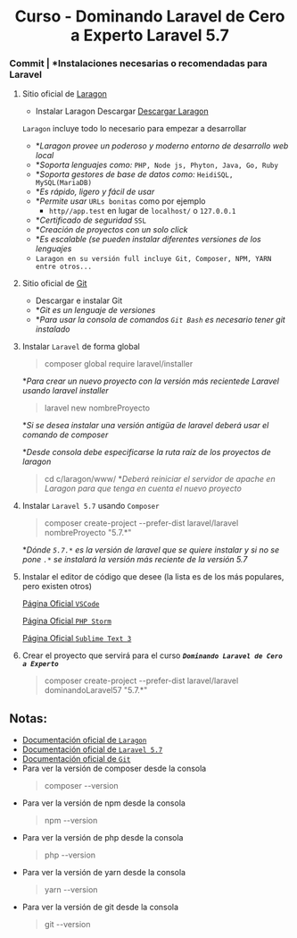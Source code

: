 
<!-- title -->
<h1 align="center">Curso - Dominando Laravel de Cero a Experto Laravel 5.7</h1>
<!-- end title -->

<!-- commit name -->
### Commit | __*Instalaciones necesarias o recomendadas para Laravel__
<!-- end commit name -->

<!-- commit instructions -->
1. Sitio oficial de [Laragon](https://laragon.org/)
    - Instalar Laragon
        Descargar [Descargar Laragon](https://laragon.org/download/)

    `Laragon` incluye todo lo necesario para empezar a desarrollar
    - **Laragon provee un poderoso y moderno entorno de desarrollo web local*
    - **Soporta lenguajes como:* `PHP, Node js, Phyton, Java, Go, Ruby`
    - **Soporta gestores de base de datos como:* `HeidiSQL, MySQL(MariaDB)`
    - **Es rápido, ligero y fácil de usar*
    - **Permite usar* `URLs bonitas` como por ejemplo
      - `http//app.test` en lugar de `localhost/` o `127.0.0.1`
    - **Certificado de seguridad* `SSL`
    - **Creación de proyectos con un solo click*
    - **Es escalable (se pueden instalar diferentes versiones de los lenguajes*
    - `Laragon en su versión full incluye Git, Composer, NPM, YARN entre otros...`
2. Sitio oficial de [Git]("https://git-scm.com/)
    - Descargar e instalar Git
    - **Git es un lenguaje de versiones*
    - **Para usar la consola de comandos `Git Bash` es necesario tener git instalado*
3. Instalar `Laravel` de forma global
      > composer global require laravel/installer

      **Para crear un nuevo proyecto con la versión más recientede Laravel usando laravel installer*

      > laravel new nombreProyecto

      **Si se desea instalar una versión antigüa de laravel deberá usar el comando de composer*

    **Desde consola debe especificarse la ruta raíz de los proyectos de laragon*
      > cd c/laragon/www/
    **Deberá reiniciar el servidor de apache en Laragon para que tenga en cuenta el nuevo proyecto*
4. Instalar `Laravel 5.7` usando `Composer`
    > composer create-project --prefer-dist laravel/laravel nombreProyecto "5.7.*"

    **Dónde `5.7.*` es la versión de laravel que se quiere instalar y si no se pone `.*` se instalará la versión más reciente de la versión 5.7*
5. Instalar el editor de código que desee (la lista es de los más populares, pero existen otros)

    [Página Oficial `VSCode`](https://code.visualstudio.com/)

    [Página Oficial `PHP Storm`](https://www.jetbrains.com/es-es/phpstorm/)

    [Página Oficial `Sublime Text 3`](https://www.sublimetext.com/)

6. Crear el proyecto que servirá para el curso __*`Dominando Laravel de Cero a Experto`*__
    > composer create-project --prefer-dist laravel/laravel dominandoLaravel57 "5.7.*"
      
<!-- end commit instructions -->

<!-- notes -->
## Notas:
  - [Documentación oficial de `Laragon`](https://laragon.org/docs/)
  - [Documentación oficial de `Laravel 5.7`](https://laravel.com/docs/5.7)
  - [Documentación oficial de `Git`]("https://git-scm.com/doc)
  - Para ver la versión de composer desde la consola
     > composer --version
  - Para ver la versión de npm desde la consola
     > npm --version
  - Para ver la versión de php desde la consola
     > php --version
  - Para ver la versión de yarn desde la consola
     > yarn --version
  -  Para ver la versión de git desde la consola
     > git --version
<!-- end notes -->